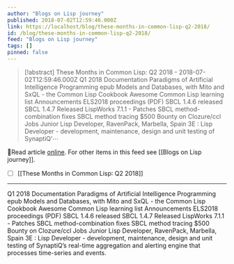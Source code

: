 ```yaml
---
author: "Blogs on Lisp journey"
published: 2018-07-02T12:59:46.000Z
link: https://localhost/blog/these-months-in-common-lisp-q2-2018/
id: /blog/these-months-in-common-lisp-q2-2018/
feed: "Blogs on Lisp journey"
tags: []
pinned: false
---
```

> [!abstract] These Months in Common Lisp: Q2 2018 - 2018-07-02T12:59:46.000Z
> Q1 2018 Documentation Paradigms of Artificial Intelligence Programming epub Models and Databases, with Mito and SxQL - the Common Lisp Cookbook Awesome Common Lisp learning list Announcements ELS2018 proceedings (PDF) SBCL 1.4.6 released SBCL 1.4.7 Released LispWorks 7.1.1 - Patches SBCL method-combination fixes SBCL method tracing $500 Bounty on Clozure/ccl Jobs Junior Lisp Developer, RavenPack, Marbella, Spain 3E : Lisp Developer - development, maintenance, design and unit testing of SynaptiQ’⋯

🔗Read article [online](https://localhost/blog/these-months-in-common-lisp-q2-2018/). For other items in this feed see [[Blogs on Lisp journey]].

- [ ] [[These Months in Common Lisp꞉ Q2 2018]]
- - -
Q1 2018 Documentation Paradigms of Artificial Intelligence Programming epub Models and Databases, with Mito and SxQL - the Common Lisp Cookbook Awesome Common Lisp learning list Announcements ELS2018 proceedings (PDF) SBCL 1.4.6 released SBCL 1.4.7 Released LispWorks 7.1.1 - Patches SBCL method-combination fixes SBCL method tracing $500 Bounty on Clozure/ccl Jobs Junior Lisp Developer, RavenPack, Marbella, Spain 3E : Lisp Developer - development, maintenance, design and unit testing of SynaptiQ’s real-time aggregation and alerting engine that processes time-series and events.
